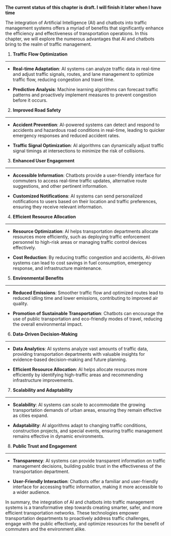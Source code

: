 **The current status of this chapter is draft. I will finish it later when I have time**

The integration of Artificial Intelligence (AI) and chatbots into traffic management systems offers a myriad of benefits that significantly enhance the efficiency and effectiveness of transportation operations. In this chapter, we will explore the numerous advantages that AI and chatbots bring to the realm of traffic management.

1. **Traffic Flow Optimization**
--------------------------------

* **Real-time Adaptation**: AI systems can analyze traffic data in real-time and adjust traffic signals, routes, and lane management to optimize traffic flow, reducing congestion and travel time.

* **Predictive Analysis**: Machine learning algorithms can forecast traffic patterns and proactively implement measures to prevent congestion before it occurs.

2. **Improved Road Safety**
---------------------------

* **Accident Prevention**: AI-powered systems can detect and respond to accidents and hazardous road conditions in real-time, leading to quicker emergency responses and reduced accident rates.

* **Traffic Signal Optimization**: AI algorithms can dynamically adjust traffic signal timings at intersections to minimize the risk of collisions.

3. **Enhanced User Engagement**
-------------------------------

* **Accessible Information**: Chatbots provide a user-friendly interface for commuters to access real-time traffic updates, alternative route suggestions, and other pertinent information.

* **Customized Notifications**: AI systems can send personalized notifications to users based on their location and traffic preferences, ensuring they receive relevant information.

4. **Efficient Resource Allocation**
------------------------------------

* **Resource Optimization**: AI helps transportation departments allocate resources more efficiently, such as deploying traffic enforcement personnel to high-risk areas or managing traffic control devices effectively.

* **Cost Reduction**: By reducing traffic congestion and accidents, AI-driven systems can lead to cost savings in fuel consumption, emergency response, and infrastructure maintenance.

5. **Environmental Benefits**
-----------------------------

* **Reduced Emissions**: Smoother traffic flow and optimized routes lead to reduced idling time and lower emissions, contributing to improved air quality.

* **Promotion of Sustainable Transportation**: Chatbots can encourage the use of public transportation and eco-friendly modes of travel, reducing the overall environmental impact.

6. **Data-Driven Decision-Making**
----------------------------------

* **Data Analytics**: AI systems analyze vast amounts of traffic data, providing transportation departments with valuable insights for evidence-based decision-making and future planning.

* **Efficient Resource Allocation**: AI helps allocate resources more efficiently by identifying high-traffic areas and recommending infrastructure improvements.

7. **Scalability and Adaptability**
-----------------------------------

* **Scalability**: AI systems can scale to accommodate the growing transportation demands of urban areas, ensuring they remain effective as cities expand.

* **Adaptability**: AI algorithms adapt to changing traffic conditions, construction projects, and special events, ensuring traffic management remains effective in dynamic environments.

8. **Public Trust and Engagement**
----------------------------------

* **Transparency**: AI systems can provide transparent information on traffic management decisions, building public trust in the effectiveness of the transportation department.

* **User-Friendly Interaction**: Chatbots offer a familiar and user-friendly interface for accessing traffic information, making it more accessible to a wider audience.

In summary, the integration of AI and chatbots into traffic management systems is a transformative step towards creating smarter, safer, and more efficient transportation networks. These technologies empower transportation departments to proactively address traffic challenges, engage with the public effectively, and optimize resources for the benefit of commuters and the environment alike.

